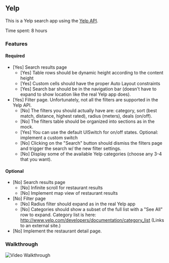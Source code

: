 ## Yelp

This is a Yelp search app using the [Yelp API](http://developer.rottentomatoes.com/docs/read/JSON).

Time spent: 8 hours

### Features

#### Required

- [Yes] Search results page
   - [Yes] Table rows should be dynamic height according to the content height
   - [Yes] Custom cells should have the proper Auto Layout constraints
   - [Yes] Search bar should be in the navigation bar (doesn't have to expand to show location like the real Yelp app does).
- [Yes] Filter page. Unfortunately, not all the filters are supported in the Yelp API.
   - [No] The filters you should actually have are: category, sort (best match, distance, highest rated), radius (meters), deals (on/off).
   - [No] The filters table should be organized into sections as in the mock.
   - [Yes] You can use the default UISwitch for on/off states. Optional: implement a custom switch
   - [No] Clicking on the "Search" button should dismiss the filters page and trigger the search w/ the new filter settings.
   - [No] Display some of the available Yelp categories (choose any 3-4 that you want).

#### Optional

- [No] Search results page
   - [No] Infinite scroll for restaurant results
   - [No] Implement map view of restaurant results
- [No] Filter page
   - [No] Radius filter should expand as in the real Yelp app
   - [No] Categories should show a subset of the full list with a "See All" row to expand. Category list is here: http://www.yelp.com/developers/documentation/category_list (Links to an external site.)
- [No] Implement the restaurant detail page.

### Walkthrough

![Video Walkthrough](...)
